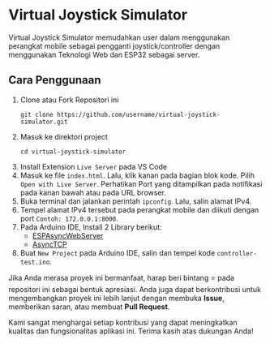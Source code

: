 # Virtual Joystick Simulator

Virtual Joystick Simulator memudahkan user dalam menggunakan perangkat mobile sebagai pengganti joystick/controller dengan menggunakan Teknologi Web dan ESP32 sebagai server.

## Cara Penggunaan

1. Clone atau Fork Repositori ini
    ```
    git clone https://github.com/username/virtual-joystick-simulator.git
    ```
2. Masuk ke direktori project
    ```
    cd virtual-joystick-simulator
    ```
3. Install Extension `Live Server` pada VS Code
4. Masuk ke file `index.html`. Lalu, klik kanan pada bagian blok kode. Pilih `Open with Live Server`. Perhatikan Port yang ditampilkan pada notifikasi pada kanan bawah atau pada URL browser.
5. Buka terminal dan jalankan perintah `ipconfig`. Lalu, salin alamat IPv4.
6. Tempel alamat IPv4 tersebut pada perangkat mobile dan diikuti dengan port `Contoh: 172.0.0.1:8000`.
7. Pada Arduino IDE, Install 2 Library berikut:
    -   [ESPAsyncWebServer](https://github.com/ESP32Async/ESPAsyncWebServer)
    - [AsyncTCP](https://github.com/ESP32Async/AsyncTCP)
8. Buat `New Project` pada Arduino IDE, salin dan tempel kode `controller-test.ino`.

Jika Anda merasa proyek ini bermanfaat, harap beri bintang ⭐ pada repositori ini sebagai bentuk apresiasi. Anda juga dapat berkontribusi untuk mengembangkan proyek ini lebih lanjut dengan membuka **Issue**, memberikan saran, atau membuat **Pull Request**.

Kami sangat menghargai setiap kontribusi yang dapat meningkatkan kualitas dan fungsionalitas aplikasi ini. Terima kasih atas dukungan Anda!
